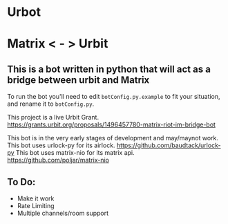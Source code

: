 # Urbot
# Matrix < - > Urbit

## This is a bot written in python that will act as a bridge between urbit and Matrix
To run the bot you'll need to edit `botConfig.py.example` to fit your situation, and rename it to `botConfig.py`.

This project is a live Urbit Grant. https://grants.urbit.org/proposals/1496457780-matrix-riot-im-bridge-bot

This bot is in the very early stages of development and may/maynot work.
This bot uses urlock-py for its airlock. https://github.com/baudtack/urlock-py
This bot uses matrix-nio for its matrix api. https://github.com/poljar/matrix-nio

## To Do:
* Make it work
* Rate Limiting
* Multiple channels/room support
